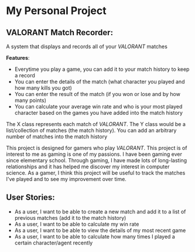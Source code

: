 # My Personal Project

## VALORANT Match Recorder:
A system that displays and records all of your *VALORANT* matches

**Features**:
- Everytime you play a game, you can add it to your match history to keep a record
- You can enter the details of the match (what character you played and how many kills you got)
- You can enter the result of the match (if you won or lose and by how many points)
- You can calculate your average win rate and who is your most played character based on the games 
you have added into the match history

The X class represents each match of *VALORANT*. The Y class would be a list/collection of matches (the match history).
You can add an arbitrary number of matches into the match history 

This project is designed for gamers who play *VALORANT*. This project is of interest to me as gaming is one of my 
passions. I have been gaming ever since elementary school. Through gaming, I have made lots of long-lasting
relationships and it has helped me discover my interest in computer science. As a gamer, I think this project will 
be useful to track the matches I've played and to see my improvement over time.

## User Stories:

- As a user, I want to be able to create a new match and add it to a list of previous matches 
(add it to the match history)
- As a user, I want to be able to calculate my win rate
- As a user, I want to be able to view the details of my most recent game
- As a user, I want to be able to calculate how many times I played a certain character/agent recently